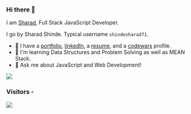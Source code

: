 ### Hi there 👋

I am [Sharad](https://sharadshinde.in), Full Stack JavaScript Developer.

I go by Sharad Shinde. Typical username `shindesharad71`.

+ 🌱 I have a [portfolio], [linkedIn], a [resume], and a [codewars] profile.
+ 🤔 I'm learning Data Structures and Problem Solving as well as MEAN Stack.
+ 💬 Ask me about JavaScript and Web Development!

<img src="https://github-readme-stats.vercel.app/api?username=shindesharad71&show_icons=true&text_color=fff&bg_color=151515&title_color=fff">

### Visitors - 
<img align="center" src="https://profile-counter.glitch.me/shindesharad71/count.svg">

 [portfolio]: https://sharadshinde.in
 [linkedIn]: https://www.linkedin.com/in/shindesharad71/
 [resume]: https://resume.sharadshinde.in
 [codewars]: https://www.codewars.com/users/shindesharad71
